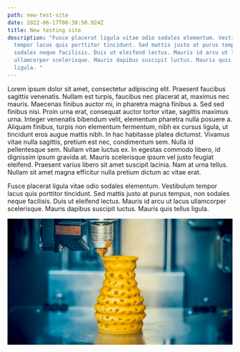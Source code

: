 ```yaml
---
path: new-test-site
date: 2022-06-17T06:38:50.924Z
title: New testing site
description: "Fusce placerat ligula vitae odio sodales elementum. Vestibulum
  tempor lacus quis porttitor tincidunt. Sed mattis justo at purus tempus, non
  sodales neque facilisis. Duis ut eleifend lectus. Mauris id arcu ut lacus
  ullamcorper scelerisque. Mauris dapibus suscipit luctus. Mauris quis tellus
  ligula. "
---
```

<!--StartFragment-->

Lorem ipsum dolor sit amet, consectetur adipiscing elit. Praesent faucibus sagittis venenatis. Nullam est turpis, faucibus nec placerat at, maximus nec mauris. Maecenas finibus auctor mi, in pharetra magna finibus a. Sed sed finibus nisi. Proin urna erat, consequat auctor tortor vitae, sagittis maximus urna. Integer venenatis bibendum velit, elementum pharetra nulla posuere a. Aliquam finibus, turpis non elementum fermentum, nibh ex cursus ligula, ut tincidunt eros augue mattis nibh. In hac habitasse platea dictumst. Vivamus vitae nulla sagittis, pretium est nec, condimentum sem. Nulla id pellentesque sem. Nullam vitae luctus ex. In egestas commodo libero, id dignissim ipsum gravida at. Mauris scelerisque ipsum vel justo feugiat eleifend. Praesent varius libero sit amet suscipit lacinia. Nam at urna tellus. Nullam sit amet magna efficitur nulla pretium dictum ac vitae erat.

Fusce placerat ligula vitae odio sodales elementum. Vestibulum tempor lacus quis porttitor tincidunt. Sed mattis justo at purus tempus, non sodales neque facilisis. Duis ut eleifend lectus. Mauris id arcu ut lacus ullamcorper scelerisque. Mauris dapibus suscipit luctus. Mauris quis tellus ligula.

<!--EndFragment-->

![Printed fancy pot](../assets/hero.jpg)